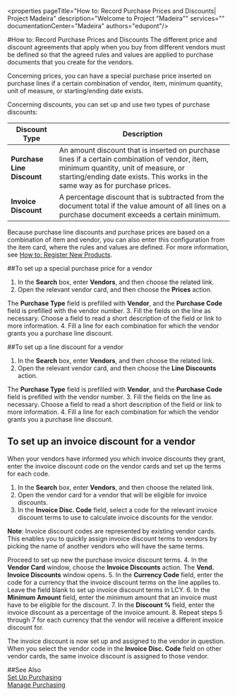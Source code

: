 <properties
                pageTitle="How to: Record Purchase Prices and Discounts| Project Madeira" 
                description="Welcome to Project "Madeira"" 
                services="" 
                documentationCenter="Madeira"
                authors="edupont"/>

#How to: Record Purchase Prices and Discounts 
The different price and discount agreements that apply when you buy from different vendors must be defined so that the agreed rules and values are applied to purchase documents that you create for the vendors.

Concerning prices, you can have a special purchase price inserted on purchase lines if a certain combination of vendor, item, minimum quantity, unit of measure, or starting/ending date exists.

Concerning discounts, you can set up and use two types of purchase discounts:

|Discount Type|Description|
|-|-|
|**Purchase Line Discount**|An amount discount that is inserted on purchase lines if a certain combination of vendor, item, minimum quantity, unit of measure, or starting/ending date exists. This works in the same way as for purchase prices.|
|**Invoice Discount**|A percentage discount that is subtracted from the document total if the value amount of all lines on a purchase document exceeds a certain minimum.|

Because purchase line discounts and purchase prices are based on a combination of item and vendor, you can also enter this configuration from the item card, where the rules and values are defined. For more information, see [How to: Register New Products](inventory-how-register-new-products.md).

##To set up a special purchase price for a vendor
1. In the **Search** box, enter **Vendors**, and then choose the related link.
2. Open the relevant vendor card, and then choose the **Prices** action.

  The **Purchase Type** field is prefilled with **Vendor**, and the **Purchase Code** field is prefilled with the vendor number.
3. Fill the fields on the line as necessary. Choose a field to read a short description of the field or link to more information. 
4. Fill a line for each combination for which the vendor grants you a purchase line discount.

##To set up a line discount for a vendor
1. In the **Search** box, enter **Vendors**, and then choose the related link.
2. Open the relevant vendor card, and then choose the **Line Discounts** action.

  The **Purchase Type** field is prefilled with **Vendor**, and the **Purchase Code** field is prefilled with the vendor number.
3.  Fill the fields on the line as necessary. Choose a field to read a short description of the field or link to more information. 
4. Fill a line for each combination for which the vendor grants you a purchase line discount.

## To set up an invoice discount for a vendor
When your vendors have informed you which invoice discounts they grant, enter the invoice discount code on the vendor cards and set up the terms for each code.

1. In the **Search** box, enter **Vendors**, and then choose the related link.
2. Open the vendor card for a vendor that will be eligible for invoice discounts.
3. In the **Invoice Disc. Code** field, select a code for the relevant invoice discount terms to use to calculate invoice discounts for the vendor.

  **Note**: Invoice discount codes are represented by existing vendor cards. This enables you to quickly assign invoice discount terms to vendors by picking the name of another vendors who will have the same terms.
  
  Proceed to set up new the purchase invoice discount terms.
4. In the **Vendor Card** window, choose the **Invoice Discounts** action. The **Vend. Invoice Discounts** window opens.
5. In the **Currency Code** field, enter the code for a currency that the invoice discount terms on the line applies to. Leave the field blank to set up invoice discount terms in LCY.
6. In the **Minimum Amount** field, enter the minimum amount that an invoice must have to be eligible for the discount.
7. In the **Discount %** field, enter the invoice discount as a percentage of the invoice amount.
8. Repeat steps 5 through 7 for each currency that the vendor will receive a different invoice discount for.

The invoice discount is now set up and assigned to the vendor in question. When you select the vendor code in the **Invoice Disc. Code** field on other vendor cards, the same invoice discount is assigned to those vendor.

##See Also  
[Set Up Purchasing](purchasing-setup-purchasing.md)  
[Manage Purchasing](purchasing-manage-purchasing.md)